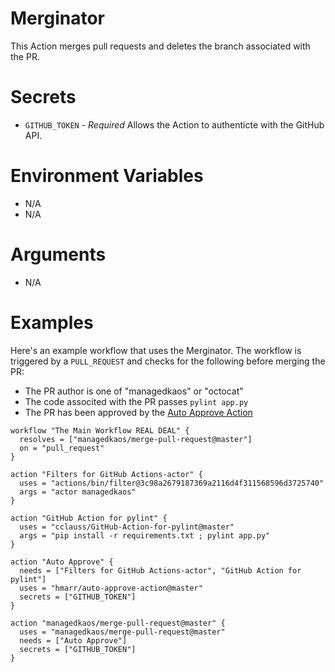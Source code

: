 # Merginator

This Action merges pull requests and deletes the branch associated with the PR.

# Secrets
- `GITHUB_TOKEN` - _Required_ Allows the Action to authenticte with the GitHub API.

# Environment Variables
- N/A
- N/A

# Arguments
- N/A

# Examples
Here's an example workflow that uses the Merginator.  The workflow is triggered by a `PULL_REQUEST` and checks for the following before merging the PR:
- The PR author is one of "managedkaos" or "octocat"
- The code associted with the PR passes `pylint app.py`
- The PR has been approved by the [Auto Approve Action](https://github.com/marketplace/actions/auto-approve)

```
workflow "The Main Workflow REAL DEAL" {
  resolves = ["managedkaos/merge-pull-request@master"]
  on = "pull_request"
}

action "Filters for GitHub Actions-actor" {
  uses = "actions/bin/filter@3c98a2679187369a2116d4f311568596d3725740"
  args = "actor managedkaos"
}

action "GitHub Action for pylint" {
  uses = "cclauss/GitHub-Action-for-pylint@master"
  args = "pip install -r requirements.txt ; pylint app.py"
}

action "Auto Approve" {
  needs = ["Filters for GitHub Actions-actor", "GitHub Action for pylint"]
  uses = "hmarr/auto-approve-action@master"
  secrets = ["GITHUB_TOKEN"]
}

action "managedkaos/merge-pull-request@master" {
  uses = "managedkaos/merge-pull-request@master"
  needs = ["Auto Approve"]
  secrets = ["GITHUB_TOKEN"]
}
```


